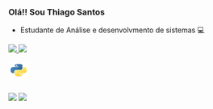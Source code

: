 ### Olá!! Sou Thiago Santos

- Estudante de Análise e desenvolvmento de sistemas 💻

 <div>
  <a href="https://github.com/thiagosantos27">
  <img height="180em" src="https://github-readme-stats.vercel.app/api?username=thiagosantos27&show_icons=true&theme=dracula&include_all_commits=true&count_private=true"/>
  <img height="180em" src="https://github-readme-stats.vercel.app/api/top-langs/?username=thiagosantos27&layout=compact&langs_count=7&theme=dracula"/>
</div>

<div style="display: inline_block"><br>
  
  <img align="center" alt="Rafa-Python" height="30" width="40" src="https://raw.githubusercontent.com/devicons/devicon/master/icons/python/python-original.svg">
  
</div>
  
   ##
 
<div> 
 
  <a href="https://www.instagram.com/thiiagosier/" target="_blank"><img src="https://img.shields.io/badge/-Instagram-%23E4405F?style=for-the-badge&logo=instagram&logoColor=white" target="_blank"></a>
 	<a href="https://www.linkedin.com/in/thiago-santos-dos-reis-378341182/" target="_blank"><img src="https://img.shields.io/badge/-LinkedIn-%230077B5?style=for-the-badge&logo=linkedin&logoColor=white" target="_blank"></a> 
 
</div>
